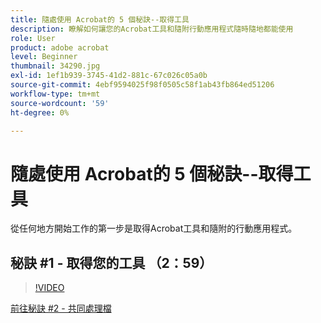 ```yaml
---
title: 隨處使用 Acrobat的 5 個秘訣--取得工具
description: 瞭解如何讓您的Acrobat工具和隨附行動應用程式隨時隨地都能使用
role: User
product: adobe acrobat
level: Beginner
thumbnail: 34290.jpg
exl-id: 1ef1b939-3745-41d2-881c-67c026c05a0b
source-git-commit: 4ebf9594025f98f0505c58f1ab43fb864ed51206
workflow-type: tm+mt
source-wordcount: '59'
ht-degree: 0%

---
```


# 隨處使用 Acrobat的 5 個秘訣--取得工具

從任何地方開始工作的第一步是取得Acrobat工具和隨附的行動應用程式。

## 秘訣 #1 - 取得您的工具 （2：59）

>[!VIDEO](https://video.tv.adobe.com/v/34290?quality=12&learn=on&hidetitle=true)

[前往秘訣 #2 - 共同處理檔](collaborate-on-documents.md)